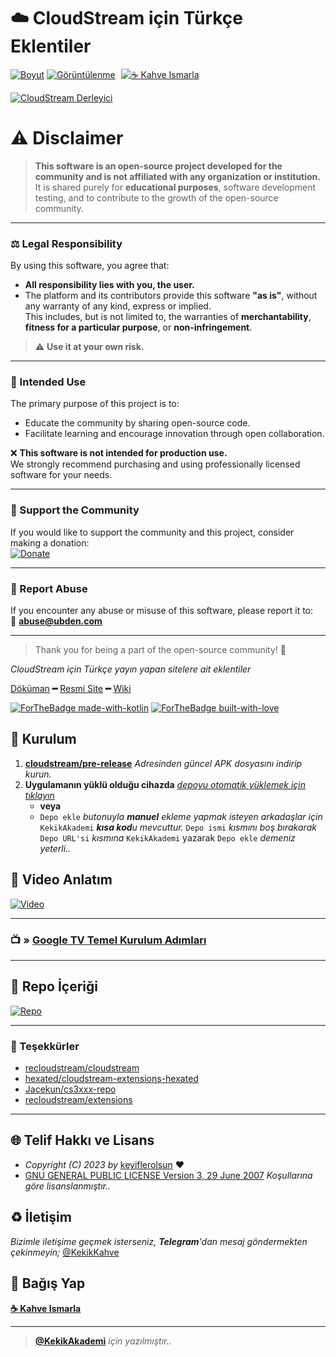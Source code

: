 # ☁️ CloudStream için Türkçe Eklentiler

[![Boyut](https://img.shields.io/github/repo-size/keyiflerolsun/Kekik-cloudstream?logo=git&logoColor=white&label=Boyut)](#)
[![Görüntülenme](https://hits.seeyoufarm.com/api/count/incr/badge.svg?url=https://github.com/keyiflerolsun/Kekik-cloudstream&title=Görüntülenme)](#)
<a href="https://KekikAkademi.org/Kahve" target="_blank"><img src="https://img.shields.io/badge/☕️-Kahve Ismarla-ffdd00" title="☕️ Kahve Ismarla" style="padding-left:5px;"></a>

[![CloudStream Derleyici](https://img.shields.io/github/actions/workflow/status/keyiflerolsun/Kekik-cloudstream/Derleyici.yml?label=CloudStream%20Derleyici&logo=github)](https://github.com/keyiflerolsun/Kekik-cloudstream/actions/workflows/Derleyici.yml)

# ⚠️ Disclaimer

> **This software is an open-source project developed for the community and is not affiliated with any organization or institution.**  
> It is shared purely for **educational purposes**, software development testing, and to contribute to the growth of the open-source community.

---

### ⚖️ Legal Responsibility
By using this software, you agree that:
- **All responsibility lies with you, the user.**
- The platform and its contributors provide this software **"as is"**, without any warranty of any kind, express or implied.  
  This includes, but is not limited to, the warranties of **merchantability**, **fitness for a particular purpose**, or **non-infringement**.  

> ⚠️ **Use it at your own risk.**

---

### 🎯 Intended Use
The primary purpose of this project is to:
- Educate the community by sharing open-source code.
- Facilitate learning and encourage innovation through open collaboration.

❌ **This software is not intended for production use.**  
We strongly recommend purchasing and using professionally licensed software for your needs.

---

### 🙌 Support the Community
If you would like to support the community and this project, consider making a donation:  
[![Donate](https://img.shields.io/badge/Donate-Click%20Here-orange?style=for-the-badge&logo=paypal)](https://ubd.one/donate)

---

### 🚨 Report Abuse
If you encounter any abuse or misuse of this software, please report it to:  
📧 **[abuse@ubden.com](mailto:abuse@ubden.com)**

---

> Thank you for being a part of the open-source community! 🌟


_CloudStream için Türkçe yayın yapan sitelere ait eklentiler_

[Döküman](https://recloudstream.github.io/csdocs/) **━** [Resmi Site](https://dweb.link/ipns/cloudstream.on.fleek.co/) **━** [Wiki](https://cloudstream.miraheze.org/wiki/Main_Page)

[![ForTheBadge made-with-kotlin](https://ForTheBadge.com/images/badges/made-with-kotlin.svg)](https://kotlinlang.org/)
[![ForTheBadge built-with-love](https://ForTheBadge.com/images/badges/built-with-love.svg)](https://GitHub.com/keyiflerolsun/)

## 💾 Kurulum

1. **[cloudstream/pre-release](https://github.com/recloudstream/cloudstream/releases/tag/pre-release)** _Adresinden güncel APK dosyasını indirip kurun._
2. **Uygulamanın yüklü olduğu cihazda** _[depoyu otomatik yüklemek için tıklayın](https://keyiflerolsun.me/http-protocol-redirector?r=cloudstreamrepo://raw.githubusercontent.com/keyiflerolsun/Kekik-cloudstream/master/repo.json)_
   - **veya**
   - `Depo ekle` _butonuyla **manuel** ekleme yapmak isteyen arkadaşlar için_ `KekikAkademi` _**kısa kod**u mevcuttur._ `Depo ismi` _kısmını boş bırakarak_ `Depo URL'si` _kısmına_ `KekikAkademi` yazarak `Depo ekle` _demeniz yeterli.._

## 📼 Video Anlatım

[![Video](https://github.com/keyiflerolsun/Kekik-cloudstream/raw/master/.github/icons/KisaKod.png?raw=True)](https://t.me/KekikAkademi/1773)

---

### 📺 » [Google TV Temel Kurulum Adımları](https://keyiflerolsun.me/Kekik-cloudstream/MiBox)

---

## 📱 Repo İçeriği

[![Repo](https://github.com/keyiflerolsun/Kekik-cloudstream/raw/master/.github/icons/Repo.jpg?raw=True)](https://raw.githubusercontent.com/keyiflerolsun/Kekik-cloudstream/master/repo.json)

---

### 🎁 Teşekkürler

- [recloudstream/cloudstream](https://github.com/recloudstream/cloudstream)
- [hexated/cloudstream-extensions-hexated](https://github.com/hexated/cloudstream-extensions-hexated)
- [Jacekun/cs3xxx-repo](https://github.com/Jacekun/cs3xxx-repo)
- [recloudstream/extensions](https://github.com/recloudstream/extensions)

---

## 🌐 Telif Hakkı ve Lisans

* *Copyright (C) 2023 by* [keyiflerolsun](https://github.com/keyiflerolsun) ❤️️
* [GNU GENERAL PUBLIC LICENSE Version 3, 29 June 2007](https://github.com/keyiflerolsun/Kekik-cloudstream/blob/master/LICENSE) *Koşullarına göre lisanslanmıştır..*

## ♻️ İletişim

*Bizimle iletişime geçmek isterseniz, **Telegram**'dan mesaj göndermekten çekinmeyin;* [@KekikKahve](https://t.me/KekikKahve)

## 💸 Bağış Yap

**[☕️ Kahve Ismarla](https://KekikAkademi.org/Kahve)**

***

> **[@KekikAkademi](https://t.me/KekikAkademi)** *için yazılmıştır..*
